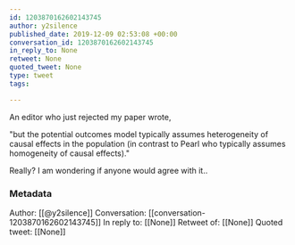 ```yaml
---
id: 1203870162602143745
author: y2silence
published_date: 2019-12-09 02:53:08 +00:00
conversation_id: 1203870162602143745
in_reply_to: None
retweet: None
quoted_tweet: None
type: tweet
tags:

---
```


An editor who just rejected my paper wrote, 

"but the potential outcomes model typically assumes heterogeneity of causal effects in the population (in contrast to Pearl who typically assumes homogeneity of causal effects)."

Really? I am wondering if anyone would agree with it..

### Metadata

Author: [[@y2silence]]
Conversation: [[conversation-1203870162602143745]]
In reply to: [[None]]
Retweet of: [[None]]
Quoted tweet: [[None]]

